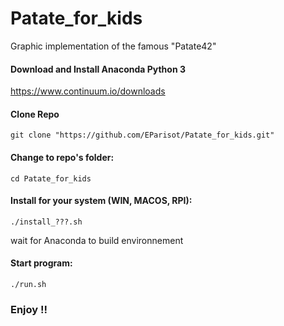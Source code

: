 # Patate_for_kids
Graphic implementation of the famous "Patate42"



#### Download and Install Anaconda Python 3

https://www.continuum.io/downloads

#### Clone Repo
```
git clone "https://github.com/EParisot/Patate_for_kids.git"
```

#### Change to repo's folder:

```
cd Patate_for_kids
```

#### Install for your system (WIN, MACOS, RPI):

```
./install_???.sh
```
wait for Anaconda to build environnement

#### Start program:

```
./run.sh
```

### Enjoy !!
